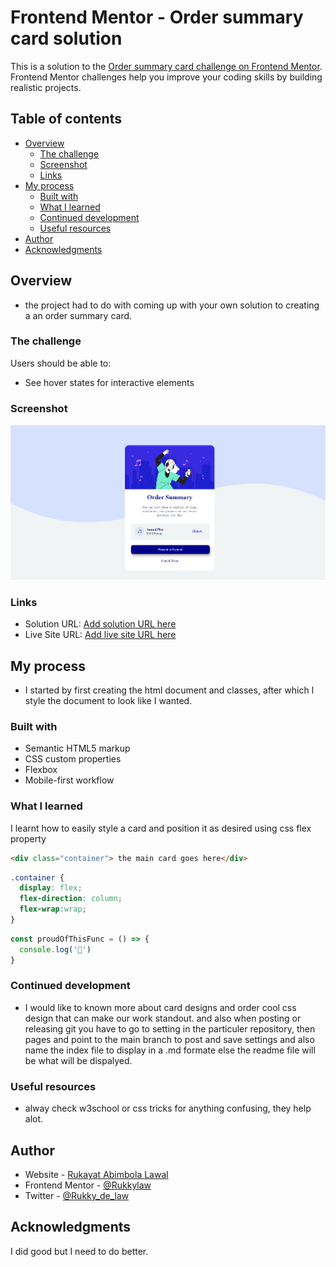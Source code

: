 # Frontend Mentor - Order summary card solution

This is a solution to the [Order summary card challenge on Frontend Mentor](https://www.frontendmentor.io/challenges/order-summary-component-QlPmajDUj). Frontend Mentor challenges help you improve your coding skills by building realistic projects. 

## Table of contents

- [Overview](#overview)
  - [The challenge](#the-challenge)
  - [Screenshot](#screenshot)
  - [Links](#links)
- [My process](#my-process)
  - [Built with](#built-with)
  - [What I learned](#what-i-learned)
  - [Continued development](#continued-development)
  - [Useful resources](#useful-resources)
- [Author](#author)
- [Acknowledgments](#acknowledgments)


## Overview
- the project had to do with coming up with your own solution to creating a an order summary card.

### The challenge

Users should be able to:

- See hover states for interactive elements

### Screenshot

![](images/oscScreenshot.png)

### Links

- Solution URL: [Add solution URL here](https://github.com/Rukkylaw/frontendmentor/tree/master)
- Live Site URL: [Add live site URL here](https://rukkylaw.github.io/frontendmentor/)

## My process
- I started by first creating the html document and classes, after which I style the document to look like I wanted.

### Built with

- Semantic HTML5 markup
- CSS custom properties
- Flexbox
- Mobile-first workflow

### What I learned
I learnt how to easily style a card and position it as desired using css flex property

```html
<div class="container"> the main card goes here</div>
```
```css
.container {
  display: flex;
  flex-direction: column;
  flex-wrap:wrap;
}
```
```js
const proudOfThisFunc = () => {
  console.log('🎉')
}
```

### Continued development
- I would like to known more about card designs and order cool css design that can make our work standout.
  and also when posting or releasing git you have to go to setting in the particuler repository, then pages and point to the main branch to post and save settings and also name the index file to display in a .md formate else the readme file will be what will be dispalyed.

### Useful resources

- alway check w3school or css tricks for anything confusing, they help alot.


## Author

- Website - [Rukayat Abimbola Lawal](https://github.com/Rukkylaw)
- Frontend Mentor - [@Rukkylaw](https://www.frontendmentor.io/profile/Rukkylaw)
- Twitter - [@Rukky_de_law](https://www.twitter.com/Rukky_de_law)


## Acknowledgments
I did good but I need to do better.